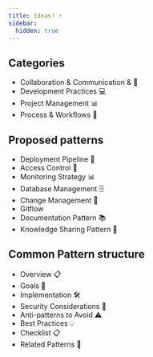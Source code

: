 ```yaml
---
title: Ideas! ⚡
sidebar:
  hidden: true
---
```


## Categories
- Collaboration & Communication & 🤝
- Development Practices 💻
- Project Management 📊
- Process & Workflows 🎯

## Proposed patterns
- Deployment Pipeline 🔄
- Access Control 🔐
- Monitoring Strategy 📊
- Database Management 🗄️
- Change Management 📝
- Gitflow
- Documentation Pattern 📚 
- Knowledge Sharing Pattern 🤝

## Common Pattern structure

- Overview 📋
- Goals 🎯
- Implementation 🛠️
- Security Considerations 🔐
- Anti-patterns to Avoid ⚠️
- Best Practices 💡
- Checklist 📋
- Related Patterns 🔗
